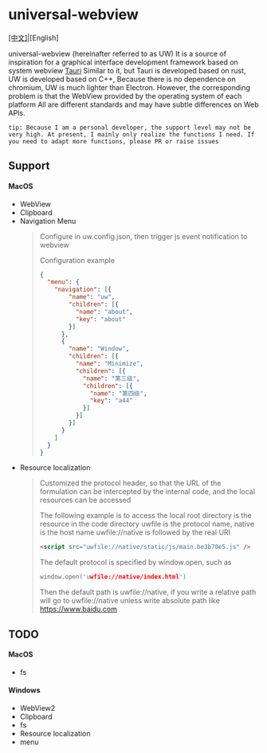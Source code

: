 # universal-webview

<a href="./README-CN.md">[中文]</a>|[English]

universal-webview (hereinafter referred to as UW)
It is a source of inspiration for a graphical interface development framework based on system webview
<a href='https://tauri.app/'>Tauri</a>
Similar to it, but Tauri is developed based on rust, UW is developed based on C++,
Because there is no dependence on chromium, UW is much lighter than Electron.
However, the corresponding problem is that the WebView provided by the operating system of each platform
All are different standards and may have subtle differences on Web APIs.

`tip: Because I am a personal developer, the support level may not be very high. At present, I mainly only realize the functions I need. If you need to adapt more functions, please PR or raise issues`

## Support

#### MacOS

- WebView
- Clipboard
- Navigation Menu
  > Configure in uw.config.json, then trigger js event notification to webview
  >
  > Configuration example
  >
  > ```json
  > {
  >   "menu": {
  >     "navigation": [{
  >         "name": "uw",
  >         "children": [{
  >           "name": "about",
  >           "key": "about"
  >         }]
  >       },
  >       {
  >         "name": "Window",
  >         "children": [{
  >           "name": "Minimize",
  >           "children": [{
  >             "name": "第三级",
  >             "children": [{
  >               "name": "第四级",
  >               "key": "a44"
  >             }]
  >           }]
  >         }]
  >       }
  >     ]
  >   }
  > }
  > ```
- Resource localization
  > Customized the protocol header, so that the URL of the formulation can be intercepted by the internal code, and the local resources can be accessed
  >
  > The following example is to access the local root directory is the resource in the code directory
  > uwfile is the protocol name, native is the host name uwfile://native is followed by the real URI
  >
  > ```html
  > <script src="uwfile://native/static/js/main.be3b70e5.js" />
  > ```
  >
  > The default protocol is specified by window.open, such as
  >
  > ```C++
  > window.open('uwfile://native/index.html')
  > ```
  >
  > Then the default path is uwfile://native, if you write a relative path
  > will go to uwfile://native
  > unless write absolute path like https://www.baidu.com

## TODO

#### MacOS

- fs

#### Windows

- WebView2
- Clipboard
- fs
- Resource localization
- menu
